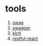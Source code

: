 # tools
1. [swag](https://github.com/swaggo/swag)
2. [swagger](https://github.com/go-swagger/go-swagger)
3. [klctl](https://github.com/kunlun-qilian/klctl)
4. [restful-react](https://github.com/contiamo/restful-react)
